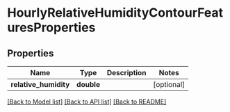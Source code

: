 # HourlyRelativeHumidityContourFeaturesProperties

## Properties
Name | Type | Description | Notes
------------ | ------------- | ------------- | -------------
**relative_humidity** | **double** |  | [optional] 

[[Back to Model list]](../README.md#documentation-for-models) [[Back to API list]](../README.md#documentation-for-api-endpoints) [[Back to README]](../README.md)


